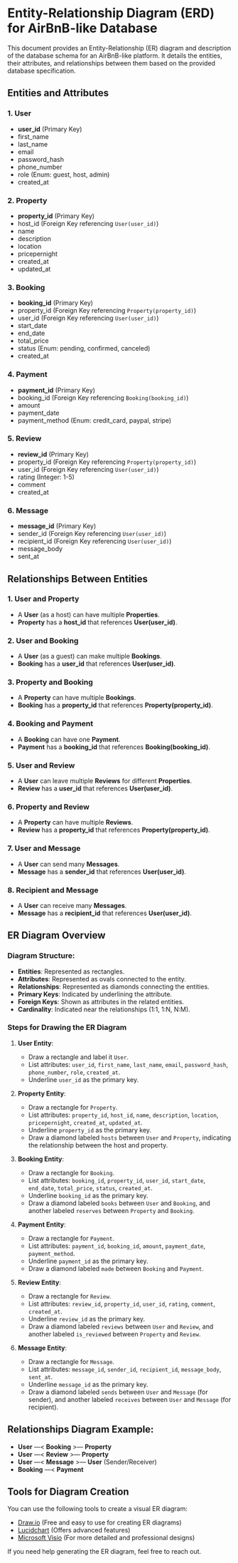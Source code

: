# Entity-Relationship Diagram (ERD) for AirBnB-like Database

This document provides an Entity-Relationship (ER) diagram and description of the database schema for an AirBnB-like platform. It details the entities, their attributes, and relationships between them based on the provided database specification.

## Entities and Attributes

### 1. **User**
- **user_id** (Primary Key)
- first_name
- last_name
- email
- password_hash
- phone_number
- role (Enum: guest, host, admin)
- created_at

### 2. **Property**
- **property_id** (Primary Key)
- host_id (Foreign Key referencing `User(user_id)`)
- name
- description
- location
- pricepernight
- created_at
- updated_at

### 3. **Booking**
- **booking_id** (Primary Key)
- property_id (Foreign Key referencing `Property(property_id)`)
- user_id (Foreign Key referencing `User(user_id)`)
- start_date
- end_date
- total_price
- status (Enum: pending, confirmed, canceled)
- created_at

### 4. **Payment**
- **payment_id** (Primary Key)
- booking_id (Foreign Key referencing `Booking(booking_id)`)
- amount
- payment_date
- payment_method (Enum: credit_card, paypal, stripe)

### 5. **Review**
- **review_id** (Primary Key)
- property_id (Foreign Key referencing `Property(property_id)`)
- user_id (Foreign Key referencing `User(user_id)`)
- rating (Integer: 1-5)
- comment
- created_at

### 6. **Message**
- **message_id** (Primary Key)
- sender_id (Foreign Key referencing `User(user_id)`)
- recipient_id (Foreign Key referencing `User(user_id)`)
- message_body
- sent_at

## Relationships Between Entities

### 1. **User and Property**
- A **User** (as a host) can have multiple **Properties**.  
- **Property** has a **host_id** that references **User(user_id)**.

### 2. **User and Booking**
- A **User** (as a guest) can make multiple **Bookings**.  
- **Booking** has a **user_id** that references **User(user_id)**.

### 3. **Property and Booking**
- A **Property** can have multiple **Bookings**.  
- **Booking** has a **property_id** that references **Property(property_id)**.

### 4. **Booking and Payment**
- A **Booking** can have one **Payment**.  
- **Payment** has a **booking_id** that references **Booking(booking_id)**.

### 5. **User and Review**
- A **User** can leave multiple **Reviews** for different **Properties**.  
- **Review** has a **user_id** that references **User(user_id)**.

### 6. **Property and Review**
- A **Property** can have multiple **Reviews**.  
- **Review** has a **property_id** that references **Property(property_id)**.

### 7. **User and Message**
- A **User** can send many **Messages**.  
- **Message** has a **sender_id** that references **User(user_id)**.

### 8. **Recipient and Message**
- A **User** can receive many **Messages**.  
- **Message** has a **recipient_id** that references **User(user_id)**.

## ER Diagram Overview

### Diagram Structure:
- **Entities**: Represented as rectangles.
- **Attributes**: Represented as ovals connected to the entity.
- **Relationships**: Represented as diamonds connecting the entities.
- **Primary Keys**: Indicated by underlining the attribute.
- **Foreign Keys**: Shown as attributes in the related entities.
- **Cardinality**: Indicated near the relationships (1:1, 1:N, N:M).

### Steps for Drawing the ER Diagram

1. **User Entity**: 
   - Draw a rectangle and label it `User`.
   - List attributes: `user_id`, `first_name`, `last_name`, `email`, `password_hash`, `phone_number`, `role`, `created_at`.
   - Underline `user_id` as the primary key.

2. **Property Entity**:
   - Draw a rectangle for `Property`.
   - List attributes: `property_id`, `host_id`, `name`, `description`, `location`, `pricepernight`, `created_at`, `updated_at`.
   - Underline `property_id` as the primary key.
   - Draw a diamond labeled `hosts` between `User` and `Property`, indicating the relationship between the host and property.

3. **Booking Entity**:
   - Draw a rectangle for `Booking`.
   - List attributes: `booking_id`, `property_id`, `user_id`, `start_date`, `end_date`, `total_price`, `status`, `created_at`.
   - Underline `booking_id` as the primary key.
   - Draw a diamond labeled `books` between `User` and `Booking`, and another labeled `reserves` between `Property` and `Booking`.

4. **Payment Entity**:
   - Draw a rectangle for `Payment`.
   - List attributes: `payment_id`, `booking_id`, `amount`, `payment_date`, `payment_method`.
   - Underline `payment_id` as the primary key.
   - Draw a diamond labeled `made` between `Booking` and `Payment`.

5. **Review Entity**:
   - Draw a rectangle for `Review`.
   - List attributes: `review_id`, `property_id`, `user_id`, `rating`, `comment`, `created_at`.
   - Underline `review_id` as the primary key.
   - Draw a diamond labeled `reviews` between `User` and `Review`, and another labeled `is_reviewed` between `Property` and `Review`.

6. **Message Entity**:
   - Draw a rectangle for `Message`.
   - List attributes: `message_id`, `sender_id`, `recipient_id`, `message_body`, `sent_at`.
   - Underline `message_id` as the primary key.
   - Draw a diamond labeled `sends` between `User` and `Message` (for sender), and another labeled `receives` between `User` and `Message` (for recipient).

## Relationships Diagram Example:

- **User** —< **Booking** >— **Property**  
- **User** —< **Review** >— **Property**  
- **User** —< **Message** >— **User** (Sender/Receiver)
- **Booking** —< **Payment**

## Tools for Diagram Creation

You can use the following tools to create a visual ER diagram:
- [Draw.io](https://app.diagrams.net/) (Free and easy to use for creating ER diagrams)
- [Lucidchart](https://www.lucidchart.com/) (Offers advanced features)
- [Microsoft Visio](https://www.microsoft.com/en-us/microsoft-365/visio/flowchart-software) (For more detailed and professional designs)

If you need help generating the ER diagram, feel free to reach out.
